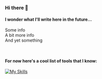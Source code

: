 ### Hi there 👋

<!--
**s00240122/s00240122** is a ✨ _special_ ✨ repository because its `README.md` (this file) appears on your GitHub profile.

Here are some ideas to get you started:

- 🔭 I’m currently working on ...
- 🌱 I’m currently learning ...
- 👯 I’m looking to collaborate on ...
- 🤔 I’m looking for help with ...
- 💬 Ask me about ...
- 📫 How to reach me: ...
- 😄 Pronouns: ...
- ⚡ Fun fact: ...
-->

#### I wonder what I'll write here in the future...
Some info\
A bit more info\
And yet something

<br>

#### For now here's a cool list of tools that I know:

[![My Skills](https://skillicons.dev/icons?i=py,cs,flask,html,css,c,discord,bots,latex,mongodb,raspberrypi)](https://skillicons.dev)

